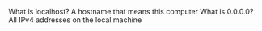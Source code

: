 What is localhost?
     A hostname that means this computer
What is 0.0.0.0?
     All IPv4 addresses on the local machine
